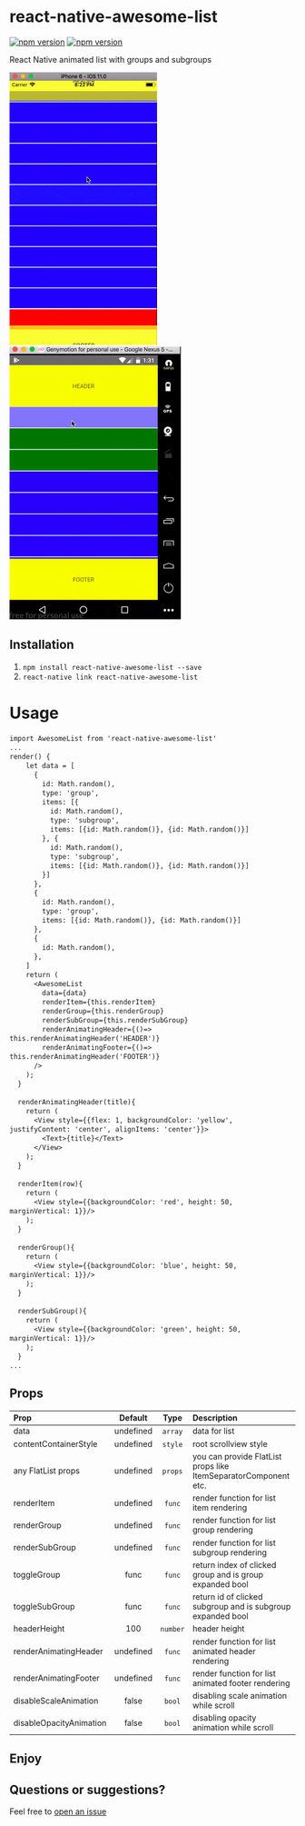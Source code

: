# react-native-awesome-list
[![npm version](http://img.shields.io/npm/v/react-native-awesome-list.svg?style=flat-square)](https://npmjs.org/package/react-native-awesome-list "View this project on npm")
[![npm version](http://img.shields.io/npm/dm/react-native-awesome-list.svg?style=flat-square)](https://npmjs.org/package/react-native-awesome-list "View this project on npm")

React Native animated list with groups and subgroups

![](./src/AwesomeListIos.gif)
![](./src/AwesomeListAndroid.gif)
## Installation
1. `npm install react-native-awesome-list --save`
2. `react-native link react-native-awesome-list`

# Usage
```
import AwesomeList from 'react-native-awesome-list'
...
render() {
    let data = [
      {
        id: Math.random(),
        type: 'group',
        items: [{
          id: Math.random(),
          type: 'subgroup',
          items: [{id: Math.random()}, {id: Math.random()}]
        }, {
          id: Math.random(),
          type: 'subgroup',
          items: [{id: Math.random()}, {id: Math.random()}]
        }]
      },
      {
        id: Math.random(),
        type: 'group',
        items: [{id: Math.random()}, {id: Math.random()}]
      },
      {
        id: Math.random(),
      },
    ]
    return (
      <AwesomeList
        data={data}
        renderItem={this.renderItem}
        renderGroup={this.renderGroup}
        renderSubGroup={this.renderSubGroup}
        renderAnimatingHeader={()=> this.renderAnimatingHeader('HEADER')}
        renderAnimatingFooter={()=> this.renderAnimatingHeader('FOOTER')}
      />
    );
  }

  renderAnimatingHeader(title){
    return (
      <View style={{flex: 1, backgroundColor: 'yellow', justifyContent: 'center', alignItems: 'center'}}>
        <Text>{title}</Text>
      </View>
    );
  }

  renderItem(row){
    return (
      <View style={{backgroundColor: 'red', height: 50, marginVertical: 1}}/>
    );
  }

  renderGroup(){
    return (
      <View style={{backgroundColor: 'blue', height: 50, marginVertical: 1}}/>
    );
  }
  
  renderSubGroup(){
    return (
      <View style={{backgroundColor: 'green', height: 50, marginVertical: 1}}/>
    );
  }
...
```
## Props

| Prop  | Default  | Type | Description |
| :------------ |:---------------:| :---------------:| :-----|
| data | undefined | `array` | data for list |
| contentContainerStyle | undefined | `style` | root scrollview style |
| any FlatList props | undefined | `props` | you can provide FlatList props like ItemSeparatorComponent etc. |
| renderItem | undefined | `func` | render function for list item rendering |
| renderGroup | undefined | `func` | render function for list group rendering |
| renderSubGroup | undefined | `func` | render function for list subgroup rendering |
| toggleGroup | func | `func` | return index of clicked group and is group expanded bool|
| toggleSubGroup | func | `func` | return id of clicked subgroup and is subgroup expanded bool |
| headerHeight | 100 | `number` | header height |
| renderAnimatingHeader | undefined | `func` | render function for list animated header rendering |
| renderAnimatingFooter | undefined | `func` | render function for list animated footer rendering |
| disableScaleAnimation | false | `bool` | disabling scale animation while scroll |
| disableOpacityAnimation | false | `bool` | disabling opacity animation while scroll |


## Enjoy

## Questions or suggestions?

Feel free to [open an issue](https://github.com/ArtemKosiakevych/react-native-awesome-list/issues)


